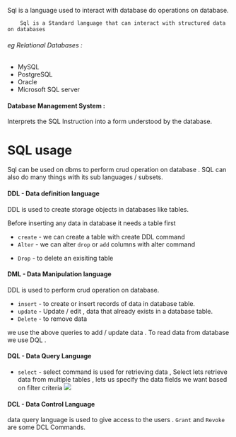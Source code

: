 
Sql is a language used to interact with database do operations on database.

		Sql is a Standard language that can interact with structured data on databases

###### eg Relational Databases :
+ MySQL
+ PostgreSQL
+ Oracle
+ Microsoft SQL server

#### Database Management System : 

Interprets the SQL Instruction into a form understood by the database.

# SQL usage 

Sql can be used on dbms to perform crud operation on database . SQL can also do many things with its sub languages / subsets.

#### DDL  - Data definition language 
  
DDL is used to create storage objects in databases like tables.

Before inserting  any data in database it needs a table first 

+ `create` - we can create a table with create DDL command
+ `Alter`  - we can alter `drop` or `add`  columns with alter command
* `Drop` - to delete an exisiting table

#### DML - Data Manipulation language

DDL is used to perform crud operation on database.

+ `insert` - to create or insert records of data in database table.
+  `update` - Update  / edit , data that already exists in a  database table.
+ `Delete` - to remove data

we use the above queries to add / update data . To read data from database we use DQL .

#### DQL - Data Query Language

+ `select` - select command is used for retrieving data , Select lets retrieve data from multiple tables , lets us specify the data fields we want based on filter criteria
![](Pasted%20image%2020240220072706.png)

#### DCL - Data Control Language

data query language is used to give access to the users . `Grant` and `Revoke` are some DCL Commands.